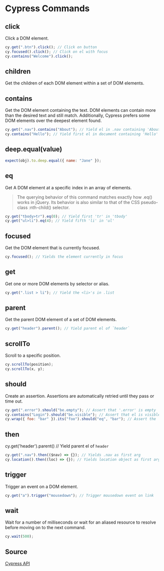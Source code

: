 # Cypress Commands

## click

Click a DOM element.

```js
cy.get(".btn").click(); // Click on button
cy.focused().click(); // Click on el with focus
cy.contains("Welcome").click();
```

## children

Get the children of each DOM element within a set of DOM elements.

## contains

Get the DOM element containing the text. DOM elements can contain more than the desired text and still match. Additionally, Cypress prefers some DOM elements over the deepest element found.

```js
cy.get(".nav").contains("About"); // Yield el in .nav containing 'About'
cy.contains("Hello"); // Yield first el in document containing 'Hello'
```

## deep.equal(value)

```js
expect(obj).to.deep.equal({ name: "Jane" });
```

## eq

Get A DOM element at a specific index in an array of elements.

> The querying behavior of this command matches exactly how .eq() works in jQuery. Its behavior is also similar to that of the CSS pseudo-class :nth-child() selector.

```js
cy.get("tbody>tr").eq(0); // Yield first 'tr' in 'tbody'
cy.get("ul>li").eq(4); // Yield fifth 'li' in 'ul'
```

## focused

Get the DOM element that is currently focused.

```js
cy.focused(); // Yields the element currently in focus
```

## get

Get one or more DOM elements by selector or alias.

```js
cy.get(".list > li"); // Yield the <li>'s in .list
```

## parent

Get the parent DOM element of a set of DOM elements.

```js
cy.get("header").parent(); // Yield parent el of `header`
```

## scrollTo

Scroll to a specific position.

```js
cy.scrollTo(position);
cy.scrollTo(x, y);
```

## should

Create an assertion. Assertions are automatically retried until they pass or time out.

```js
cy.get(".error").should("be.empty"); // Assert that '.error' is empty
cy.contains("Login").should("be.visible"); // Assert that el is visible
cy.wrap({ foo: "bar" }).its("foo").should("eq", "bar"); // Assert the 'foo' property equals 'bar'
```

## then

cy.get('header').parent() // Yield parent el of `header`

```js
cy.get(".nav").then(($nav) => {}); // Yields .nav as first arg
cy.location().then((loc) => {}); // Yields location object as first arg
```

## trigger

Trigger an event on a DOM element.

```js
cy.get("a").trigger("mousedown"); // Trigger mousedown event on link
```

## wait

Wait for a number of milliseconds or wait for an aliased resource to resolve before moving on to the next command.

```js
cy.wait(500);
```

## Source

[Cypress API](https://docs.cypress.io/api/api/table-of-contents.html)
